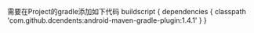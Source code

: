 需要在Project的gradle添加如下代码
buildscript {
    dependencies {
        classpath 'com.github.dcendents:android-maven-gradle-plugin:1.4.1'
    }
}